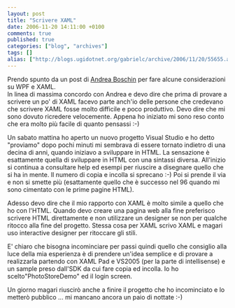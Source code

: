 ```yaml
---
layout: post
title: "Scrivere XAML"
date: 2006-11-20 14:11:00 +0100
comments: true
published: true
categories: ["blog", "archives"]
tags: []
alias: ["http://blogs.ugidotnet.org/gabrielc/archive/2006/11/20/55655.aspx"]
---
```


<!-- more -->

<P>Prendo spunto da un post di <A href="http://blog.boschin.it/archive/2006/11/17/4701.aspx">Andrea Boschin</A> per fare alcune considerazioni su WPF e XAML.<BR>In linea di massima concordo con Andrea e devo dire che prima di provare a scrivere un po' di XAML facevo parte anch'io delle persone che credevano che scrivere XAML fosse molto difficile e poco produttivo. Devo dire che mi sono dovuto ricredere velocemente. Appena ho iniziato mi sono reso conto che era molto pi&#249; facile di quanto pensassi :-) </P>
<P>Un sabato mattina ho aperto un nuovo progetto Visual Studio e ho detto "proviamo" dopo pochi minuti mi sembrava di essere tornato indietro di una decina di anni, quando iniziavo a sviluppare in HTML. La sensazione &#232; esattamente quella di sviluppare in HTML con una sintassi diversa. All'inizio si continua a consultare help ed esempi per riuscire a disegnare quello che si ha in mente. Il numero di copia e incolla si sprecano :-) Poi si prende il via e non si smette pi&#249; (esattamente quello che &#232; successo nel 96 quando mi sono cimentato con le prime pagine HTML).</P>
<P>Adesso devo dire che il mio rapporto con XAML &#232; molto simile a quello che ho con l'HTML. Quando devo creare una pagina web alla fine preferisco scrivere HTML direttamente e non utilizzare un designer se non per qualche ritocco alla fine del progetto. Stessa cosa per XAML scrivo XAML e magari uso interactive designer per ritoccare gli stili.</P>
<P>E' chiaro che bisogna incominciare per passi quindi quello che consiglio alla luce della mia esperienza &#232; di prendere un'idea semplice e di provare a realizzarla partendo con XAML Pad e VS2005 (per la parte di intellisense) e un sample preso dall'SDK da cui fare copia ed incolla. Io ho scelto"PhotoStoreDemo" ed il login screen.</P>
<P>Un giorno magari riuscir&#242; anche a finire il progetto che ho incominciato&nbsp;e lo metter&#242; pubblico ... mi mancano ancora un paio di nottate :-)<BR></P>
